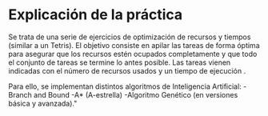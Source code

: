 # Explicación de la práctica

Se trata de una serie de ejercicios de optimización de recursos y tiempos (similar a un Tetris).
El objetivo consiste en apilar las tareas de forma óptima para asegurar que los recursos estén ocupados completamente y que todo el conjunto de tareas se termine lo antes posible.
Las tareas vienen indicadas con el número de recursos usados y un tiempo de ejecución . 

Para ello, se implementan distintos algoritmos de Inteligencia Artificial:
    -Branch and Bound
    -A* (A-estrella)
    -Algoritmo Genético (en versiones básica y avanzada)."
